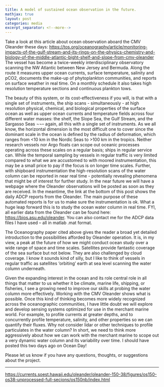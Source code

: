 ```yaml
---
title: A model of sustained ocean observation in the future.
mathjax: true
layout: post
categories: media
excerpt_separator: <!--more-->
---
```


Take a look at this article about ocean observation aboard the CMV Oleander these days: https://tos.org/oceanography/article/monitoring-impacts-of-the-gulf-stream-and-its-rings-on-the-physics-chemistry-and-biology-of-the-middle-atlantic-bight-shelf-and-slope-from-cmv-oleander The vessel has become a twice-weekly interdisciplinary observatory scanning the NW Atlantic between New Jersey and Bermuda. Along the route it measures upper ocean currents, surface temperature, salinity and pCO2, documents the make-up of phytoplankton communities, and reports on surface weather in real time. On a monthly schedule it also takes high resolution temperature sections and continuous plankton tows. 
<!--more-->

The beauty of this system, or its cost-effectiveness if you will, is that with a single set of instruments, the ship scans - simultaneously - at high resolution physical, chemical, and biological properties of the surface ocean as well as upper ocean currents and temperature fields across four different water masses: the shelf, the Slope Sea, the Gulf Stream, and the Sargasso Seas ¬¬– again, all this with a single set of instruments. As we all know, the horizontal dimension is the most difficult one to cover since the dominant scale in the ocean is defined by the radius of deformation, which ranges from <10 km in the Nordic Seas to >100 km in the tropics. Neither research vessels nor Argo floats can scope out oceanic processes operating across these scales on a regular basis; ships in regular service can. While the temporal sampling by vessels in regular traffic is very limited compared to what we are accustomed to with moored instrumentation, this may be a small price to pay if the focus is on longer time scales. Further, with shipboard instrumentation the high-resolution scans of the water column can be reported in near real time - potentially revealing phenomena that might be of interest for further study. In the near future we will have a webpage where the Oleander observations will be posted as soon as they are received. In the meantime, the link at the bottom of this post shows the daily ADCP reports from the Oleander. The main purpose of these automated reports is for us to make sure the instrumentation is ok. What a huge leap forward this is to study the ocean water column in real time. FYI, all earlier data from the Oleander can be found here: https://bios.asu.edu/oleander. You can also contact me for the ADCP data files I have used – all in matlab .mat format. 

The Oceanography paper cited above gives the reader a broad yet detailed introduction to the possibilities afforded by Oleander operation. It is, in my view, a peak at the future of how we might conduct ocean study over a wide range of space and time scales. Satellites provide fantastic coverage of the sea surface but not below. They are also challenged by cloud coverage. I know it sounds kind of silly, but I like to think of vessels in regular traffic as satellites ‘orbiting’ earth at sea level scanning the water column underneath. 

Given the expanding interest in the ocean and its role central role in all things that matter to us whether it be climate, marine life, shipping, or fisheries, I see a growing need to improve our skills at probing the water column more effectively. Working with the CMV Oleander shows what is possible. Once this kind of thinking becomes more widely recognized across the oceanographic communities, I have little doubt we will explore and develop sensing systems optimized for use in the merchant marine world. For example, to profile currents at greater depths, and to concurrently profile temperature, salinity, and other properties so we can quantify their fluxes. Why not consider lidar or other techniques to profile particulates in the water column? In short, we need to think more aggressively about how we can work with the merchant marine to scope out a very dynamic water column and its variability over time. I should have posted this two days ago on Ocean Day! 

Please let us know if you have any questions, thoughts, or suggestions about the project. 

- - - - -
https://currents.soest.hawaii.edu/oleander/oleander-150-38/figures/os150-os38-unprocessed-full-secions/os150nb/index.html


